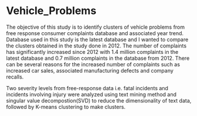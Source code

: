 # Vehicle_Problems
The objective of this study is to identify clusters of vehicle problems from free response consumer complaints database and associated year trend. Database used in this study is the latest database and I wanted to compare the clusters obtained in the study done in 2012. The number of complaints has significantly increased since 2012 with 1.4 million complaints in the latest database and 0.7 million complaints in the database from 2012. There can be several reasons for the increased number of complaints such as increased car sales, associated manufacturing defects and company recalls.

Two severity levels from free-response data i.e. fatal incidents and incidents involving injury were analyzed using text mining method and singular value decompostion(SVD) to reduce the dimensionality of text data, followed by K-means clustering to make clusters.
